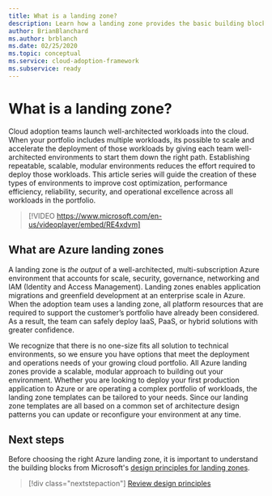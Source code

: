 ```yaml
---
title: What is a landing zone?
description: Learn how a landing zone provides the basic building block of any cloud adoption environment.
author: BrianBlanchard
ms.author: brblanch
ms.date: 02/25/2020
ms.topic: conceptual
ms.service: cloud-adoption-framework
ms.subservice: ready
---
```


<!-- markdownlint-disable MD026 -->

# What is a landing zone?

Cloud adoption teams launch well-architected workloads into the cloud. When your portfolio includes multiple workloads, its possible to scale and accelerate the deployment of those workloads by giving each team well-architected environments to start them down the right path. Establishing repeatable, scalable, modular environments reduces the effort required to deploy those workloads. This article series will guide the creation of these types of environments to improve cost optimization, performance efficiency, reliability, security, and operational excellence across all workloads in the portfolio.

<!-- markdownlint-disable MD034 -->

> [!VIDEO https://www.microsoft.com/en-us/videoplayer/embed/RE4xdvm]

<!-- markdownlint-enable MD034 -->

## What are Azure landing zones

A landing zone is *the output* of a well-architected, multi-subscription Azure environment that accounts for scale, security, governance, networking and IAM (Identity and Access Management). Landing zones enables application migrations and greenfield development at an enterprise scale in Azure. When the adoption team uses a landing zone, all platform resources that are required to support the customer’s portfolio have already been considered. As a result, the team can safely deploy IaaS, PaaS, or hybrid solutions with greater confidence.

We recognize that there is no one-size fits all solution to technical environments, so we ensure you have options that meet the deployment and operations needs of your growing cloud portfolio. All Azure landing zones provide a scalable, modular approach to building out your environment. Whether you are looking to deploy your first production application to Azure or are operating a complex portfolio of workloads, the landing zone templates can be tailored to your needs. Since our landing zone templates are all based on a common set of architecture design patterns you can update or reconfigure your environment at any time.

## Next steps

Before choosing the right Azure landing zone, it is important to understand the building blocks from Microsoft's [design principles for landing zones](./design-principles.md).

> [!div class="nextstepaction"]
> [Review design principles](./design-principles.md)
